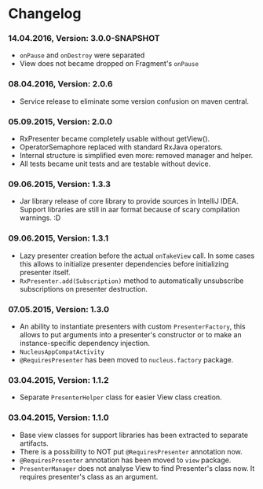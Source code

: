 # Changelog

### 14.04.2016, Version: 3.0.0-SNAPSHOT

* `onPause` and `onDestroy` were separated
* View does not became dropped on Fragment's `onPause`

### 08.04.2016, Version: 2.0.6

* Service release to eliminate some version confusion on maven central.

### 05.09.2015, Version: 2.0.0

* RxPresenter became completely usable without getView().
* OperatorSemaphore replaced with standard RxJava operators.
* Internal structure is simplified even more: removed manager and helper.
* All tests became unit tests and are testable without device.

### 09.06.2015, Version: 1.3.3

* Jar library release of core library to provide sources in IntelliJ IDEA.
 Support libraries are still in aar format because of scary compilation warnings. :D

### 09.06.2015, Version: 1.3.1

* Lazy presenter creation before the actual `onTakeView` call. In some cases this allows to initialize
  presenter dependencies before initializing presenter itself.
* `RxPresenter.add(Subscription)` method to automatically unsubscribe subscriptions on presenter destruction.

### 07.05.2015, Version: 1.3.0

* An ability to instantiate presenters with custom `PresenterFactory`, this allows
  to put arguments into a presenter's constructor or to make an instance-specific
  dependency injection.
* `NucleusAppCompatActivity`
* `@RequiresPresenter` has been moved to `nucleus.factory` package.

### 03.04.2015, Version: 1.1.2

* Separate `PresenterHelper` class for easier View class creation.

### 03.04.2015, Version: 1.1.0

* Base view classes for support libraries has been extracted to separate artifacts.
* There is a possibility to NOT put `@RequiresPresenter` annotation now.
* `@RequiresPresenter` annotation has been moved to `view` package.
* `PresenterManager` does not analyse View to find Presenter's class now. It requires presenter's class as an argument.
